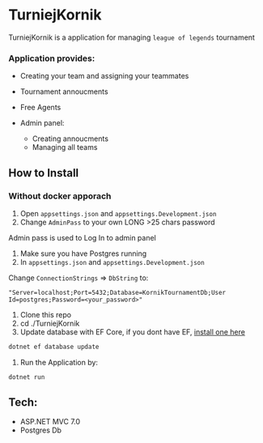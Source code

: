 # TurniejKornik
TurniejKornik is a application for managing ``league of legends`` tournament

### Application provides:

- Creating your team and assigning your teammates
- Tournament annoucments
- Free Agents

- Admin panel:
   - Creating annoucments
   - Managing all teams
  

## How to Install

### Without docker apporach

1. Open ``appsettings.json`` and ``appsettings.Development.json``
1. Change ``AdminPass`` to your own LONG >25 chars password

Admin pass is used to Log In to admin panel

1. Make sure you have Postgres running
1. In ``appsettings.json`` and ``appsettings.Development.json``

Change ``ConnectionStrings`` => ``DbString`` to: 
```
"Server=localhost;Port=5432;Database=KornikTournamentDb;User Id=postgres;Password=<your_password>"
```

1. Clone this repo
1. cd ./TurniejKornik
1. Update database with EF Core, if you dont have EF, <a href="https://learn.microsoft.com/en-us/ef/core/cli/dotnet"> install one here </a>
```bash
dotnet ef database update
```

1. Run the Application by:

```bash
dotnet run
```
 
## Tech:
- ASP.NET MVC 7.0
- Postgres Db
